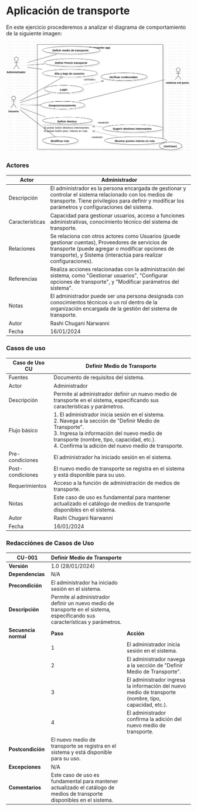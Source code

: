 # Aplicación de transporte
En este ejercicio procederemos a analizar el diagrama de comportamiento de la siguiente imagen: 

![Diagrama de comportamiento](../../diagramas/comportamiento/imagen-app-transport.png)

### Actores
| Actor | Administrador |
|---|---|
| Descripción | El administrador es la persona encargada de gestionar y controlar el sistema relacionado con los medios de transporte. Tiene privilegios para definir y modificar los parámetros y configuraciones del sistema. |
| Características | Capacidad para gestionar usuarios, acceso a funciones administrativas, conocimiento técnico del sistema de transporte. |
| Relaciones | Se relaciona con otros actores como Usuarios (puede gestionar cuentas), Proveedores de servicios de transporte (puede agregar o modificar opciones de transporte), y Sistema (interactúa para realizar configuraciones). |
| Referencias | Realiza acciones relacionadas con la administración del sistema, como "Gestionar usuarios", "Configurar opciones de transporte", y "Modificar parámetros del sistema". |
| Notas | El administrador puede ser una persona designada con conocimientos técnicos o un rol dentro de la organización encargada de la gestión del sistema de transporte. |
| Autor | Rashi Chugani Narwanni |
| Fecha | 16/01/2024 |

### Casos de uso
| Caso de Uso CU | Definir Medio de Transporte |
|---|---|
| Fuentes | Documento de requisitos del sistema. |
| Actor | Administrador |
| Descripción | Permite al administrador definir un nuevo medio de transporte en el sistema, especificando sus características y parámetros. |
| Flujo básico | 1. El administrador inicia sesión en el sistema. <br> 2. Navega a la sección de "Definir Medio de Transporte". <br> 3. Ingresa la información del nuevo medio de transporte (nombre, tipo, capacidad, etc.). <br> 4. Confirma la adición del nuevo medio de transporte. |
| Pre-condiciones | El administrador ha iniciado sesión en el sistema. |
| Post-condiciones | El nuevo medio de transporte se registra en el sistema y está disponible para su uso. |
| Requerimientos | Acceso a la función de administración de medios de transporte. |
| Notas | Este caso de uso es fundamental para mantener actualizado el catálogo de medios de transporte disponibles en el sistema. |
| Autor | Rashi Chugani Narwanni |
| Fecha | 16/01/2024 |

### Redacciónes de Casos de Uso
| **CU-001**  | **Definir Medio de Transporte**  | |
|---|---|---|
| **Versión** | 1.0 (28/01/2024)      | |
| **Dependencias** | N/A | |
| **Precondición** | El administrador ha iniciado sesión en el sistema. | |
| **Descripción** | Permite al administrador definir un nuevo medio de transporte en el sistema, especificando sus características y parámetros. | |
| **Secuencia normal** | **Paso** | **Acción** |
| | 1   | El administrador inicia sesión en el sistema. |
| | 2   | El administrador navega a la sección de "Definir Medio de Transporte". |
| | 3   | El administrador ingresa la información del nuevo medio de transporte (nombre, tipo, capacidad, etc.). |
| | 4   | El administrador confirma la adición del nuevo medio de transporte. |
| **Postcondición** | El nuevo medio de transporte se registra en el sistema y está disponible para su uso. | |
| **Excepciones** | N/A | |
| **Comentarios** | Este caso de uso es fundamental para mantener actualizado el catálogo de medios de transporte disponibles en el sistema. | |
